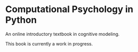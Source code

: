 # Computational Psychology in Python

An online introductory textbook in cognitive modeling.

This book is currently a work in progress.